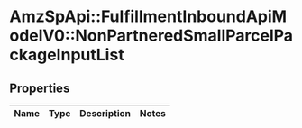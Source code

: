 # AmzSpApi::FulfillmentInboundApiModelV0::NonPartneredSmallParcelPackageInputList

## Properties
Name | Type | Description | Notes
------------ | ------------- | ------------- | -------------

